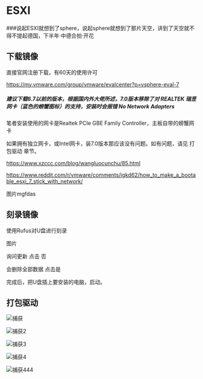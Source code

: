 # ESXI

###说起ESXI就想到了sphere，说起sphere就想到了那片天空，讲到了天空就不得不提起德国，下半年·中德合拍·开花

## 下载镜像

直接官网注册下载，有60天的使用许可

https://my.vmware.com/group/vmware/evalcenter?p=vsphere-eval-7

##### 建议下载6.7以前的版本，根据国内外大佬所述，7.0版本移除了对 REALTEK 瑞昱网卡（蓝色的螃蟹图标）的支持，安装时会报错 No Network Adapters

笔者安装使用的网卡是Realtek PCIe GBE Family Controller，主板自带的螃蟹网卡

如果拥有独立网卡，或Intel网卡，装7.0版本那应该没有问题。如有问题，请见 打包驱动 章节。

https://www.xzccc.com/blog/wangluocunchu/85.html

https://www.reddit.com/r/vmware/comments/igkd62/how_to_make_a_bootable_esxi_7_stick_with_network/

图片mgfdas



## 刻录镜像

使用Rufus对U盘进行刻录 

图片

询问更新 点击 否



会删除全部数据 点击是



完成后，把U盘插上要安装的电脑，启动。

## 打包驱动







![捕获](https://user-images.githubusercontent.com/59044398/117919094-fa05b180-b31e-11eb-9f19-b2a6279f1d00.PNG)



![捕获2](https://user-images.githubusercontent.com/59044398/117919104-fe31cf00-b31e-11eb-9792-1749ef6b2f0b.PNG)



![捕获3](https://user-images.githubusercontent.com/59044398/117919108-00942900-b31f-11eb-822e-ab69012a7739.PNG)





![捕获4](https://user-images.githubusercontent.com/59044398/117919119-0427b000-b31f-11eb-9810-744d951e4e24.PNG)



![捕获444](https://user-images.githubusercontent.com/59044398/117919129-0722a080-b31f-11eb-8d49-63f368633f70.PNG)











